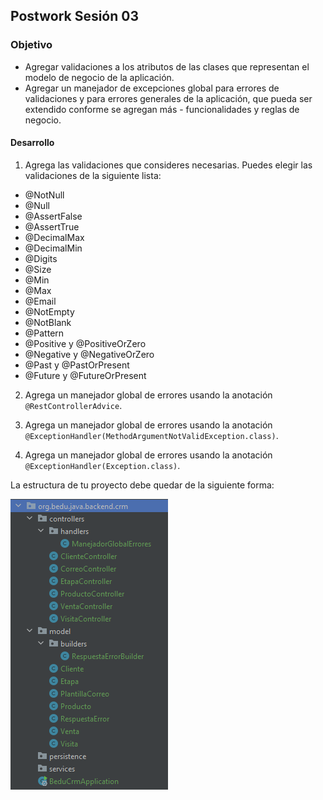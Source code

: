 ## Postwork Sesión 03

### Objetivo
- Agregar validaciones a los atributos de las clases que representan el modelo de negocio de la aplicación.
- Agregar un manejador de excepciones global para errores de validaciones y para errores generales de la aplicación, que pueda ser extendido conforme se agregan más - funcionalidades y reglas de negocio.



#### Desarrollo   

1. Agrega las validaciones que consideres necesarias. Puedes elegir las validaciones de la siguiente lista:
- @NotNull
- @Null
- @AssertFalse
- @AssertTrue
- @DecimalMax
- @DecimalMin
- @Digits
- @Size
- @Min
- @Max
- @Email
- @NotEmpty
- @NotBlank
- @Pattern
- @Positive y @PositiveOrZero
- @Negative y @NegativeOrZero
- @Past y @PastOrPresent
- @Future y @FutureOrPresent

2. Agrega un manejador global de errores usando la anotación `@RestControllerAdvice`.

3. Agrega un manejador global de errores usando la anotación `@ExceptionHandler(MethodArgumentNotValidException.class)`.

3. Agrega un manejador global de errores usando la anotación `@ExceptionHandler(Exception.class)`.

La estructura de tu proyecto debe quedar de la siguiente forma:

![imagen](img/img_01.png)

